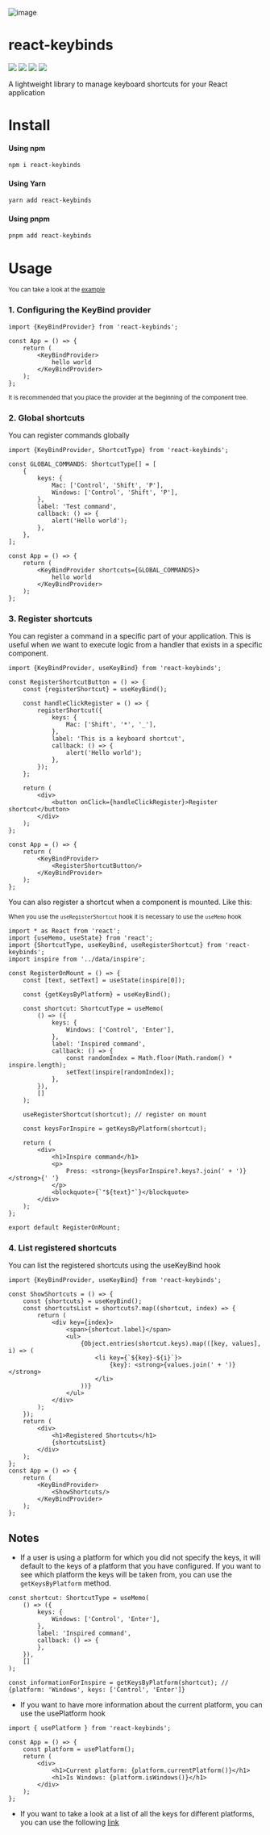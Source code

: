 ![image](https://user-images.githubusercontent.com/67383906/202308279-365ced49-ad3a-4f14-a272-fe8c0e080e2c.png)

# react-keybinds

[<img src="https://img.shields.io/npm/v/react-keybinds?style=for-the-badge">](https://www.npmjs.com/package/react-keybinds)
<img src="https://img.shields.io/npm/types/react-keybinds?label=%20&amp;logo=typescript&amp;logoColor=white&amp;style=for-the-badge">
<img src="https://img.shields.io/npm/dt/react-keybinds?style=for-the-badge" >
[<img src="https://img.shields.io/bundlephobia/minzip/react-keybinds?style=for-the-badge">](https://bundlephobia.com/package/react-keybinds)

A lightweight library to manage keyboard shortcuts for your React application

# Install

#### Using npm

```bash
npm i react-keybinds
```

#### Using Yarn

```bash
yarn add react-keybinds
```

#### Using pnpm

```bash
pnpm add react-keybinds
```

# Usage

<sub>You can take a look at the [example](./example) </sub>

### 1. Configuring the KeyBind provider

```tsx
import {KeyBindProvider} from 'react-keybinds';

const App = () => {
    return (
        <KeyBindProvider>
            hello world
        </KeyBindProvider>
    );
};
```

<sub>It is recommended that you place the provider at the beginning of the component tree.
</sub>

### 2. Global shortcuts

You can register commands globally

```tsx
import {KeyBindProvider, ShortcutType} from 'react-keybinds';

const GLOBAL_COMMANDS: ShortcutType[] = [
    {
        keys: {
            Mac: ['Control', 'Shift', 'P'],
            Windows: ['Control', 'Shift', 'P'],
        },
        label: 'Test command',
        callback: () => {
            alert('Hello world');
        },
    },
];

const App = () => {
    return (
        <KeyBindProvider shortcuts={GLOBAL_COMMANDS}>
            hello world
        </KeyBindProvider>
    );
};
```

### 3. Register shortcuts

You can register a command in a specific part of your application. This is useful when we want to execute logic from a
handler that exists in a specific component.

```tsx
import {KeyBindProvider, useKeyBind} from 'react-keybinds';

const RegisterShortcutButton = () => {
    const {registerShortcut} = useKeyBind();

    const handleClickRegister = () => {
        registerShortcut({
            keys: {
                Mac: ['Shift', '*', '_'],
            },
            label: 'This is a keyboard shortcut',
            callback: () => {
                alert('Hello world');
            },
        });
    };

    return (
        <div>
            <button onClick={handleClickRegister}>Register shortcut</button>
        </div>
    );
};

const App = () => {
    return (
        <KeyBindProvider>
            <RegisterShortcutButton/>
        </KeyBindProvider>
    );
};
```

You can also register a shortcut when a component is mounted. Like this:

<sub>When you use the `useRegisterShortcut` hook it is necessary to use the `useMemo` hook</sub>
```tsx
import * as React from 'react';
import {useMemo, useState} from 'react';
import {ShortcutType, useKeyBind, useRegisterShortcut} from 'react-keybinds';
import inspire from '../data/inspire';

const RegisterOnMount = () => {
    const [text, setText] = useState(inspire[0]);

    const {getKeysByPlatform} = useKeyBind();

    const shortcut: ShortcutType = useMemo(
        () => ({
            keys: {
                Windows: ['Control', 'Enter'],
            },
            label: 'Inspired command',
            callback: () => {
                const randomIndex = Math.floor(Math.random() * inspire.length);
                setText(inspire[randomIndex]);
            },
        }),
        []
    );

    useRegisterShortcut(shortcut); // register on mount

    const keysForInspire = getKeysByPlatform(shortcut);

    return (
        <div>
            <h1>Inspire command</h1>
            <p>
                Press: <strong>{keysForInspire?.keys?.join(' + ')}</strong>{' '}
            </p>
            <blockquote>{`"${text}"`}</blockquote>
        </div>
    );
};

export default RegisterOnMount;

```

### 4. List registered shortcuts

You can list the registered shortcuts using the useKeyBind hook

```tsx
import {KeyBindProvider, useKeyBind} from 'react-keybinds';

const ShowShortcuts = () => {
    const {shortcuts} = useKeyBind();
    const shortcutsList = shortcuts?.map((shortcut, index) => {
        return (
            <div key={index}>
                <span>{shortcut.label}</span>
                <ul>
                    {Object.entries(shortcut.keys).map(([key, values], i) => (
                        <li key={`${key}-${i}`}>
                            {key}: <strong>{values.join(' + ')}</strong>
                        </li>
                    ))}
                </ul>
            </div>
        );
    });
    return (
        <div>
            <h1>Registered Shortcuts</h1>
            {shortcutsList}
        </div>
    );
};
const App = () => {
    return (
        <KeyBindProvider>
            <ShowShortcuts/>
        </KeyBindProvider>
    );
};
```

## Notes

- If a user is using a platform for which you did not specify the keys, it will default to the keys of a platform that
  you have configured.
  If you want to see which platform the keys will be taken from, you can use the `getKeysByPlatform` method.

```tsx
const shortcut: ShortcutType = useMemo(
    () => ({
        keys: {
            Windows: ['Control', 'Enter'],
        },
        label: 'Inspired command',
        callback: () => {
        },
    }),
    []
);

const informationForInspire = getKeysByPlatform(shortcut); // {platform: 'Windows', keys: ['Control', 'Enter']}
```

- If you want to have more information about the current platform, you can use the usePlatform hook
```tsx
import { usePlatform } from 'react-keybinds';

const App = () => {
    const platform = usePlatform();
    return (
        <div>
            <h1>Current platform: {platform.currentPlatform()}</h1>
            <h1>Is Windows: {platform.isWindows()}</h1>
        </div>
    );
};
```

- If you want to take a look at a list of all the keys for different platforms, you can use the following [link](https://developer.mozilla.org/en-US/docs/Web/API/UI_Events/Keyboard_event_key_values)
